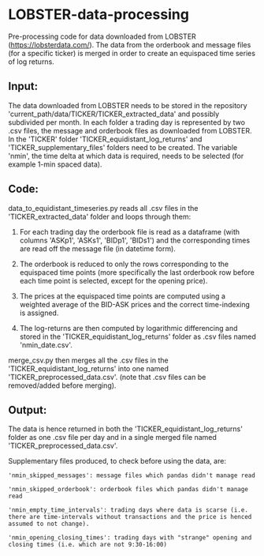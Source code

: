 # LOBSTER-data-processing

Pre-processing code for data downloaded from LOBSTER (https://lobsterdata.com/). The data from the orderbook and message files (for a specific ticker) is merged in order to create an equispaced time series of log returns. 

## Input: 	

The data downloaded from LOBSTER needs to be stored in the repository 'current_path/data/TICKER/TICKER_extracted_data' and possibly subdivided per month.
In each folder a trading day is represented by two .csv files, the message and orderbook files as downloaded from LOBSTER.
In the 'TICKER' folder 'TICKER_equidistant_log_returns' and 'TICKER_supplementary_files' folders need to be created.
The variable 'nmin', the time delta at which data is required, needs to be selected (for example 1-min spaced data).

## Code:

data_to_equidistant_timeseries.py reads all .csv files in the 'TICKER_extracted_data' folder and loops through them:

1. For each trading day the orderbook file is read as a dataframe (with columns 'ASKp1', 'ASKs1', 'BIDp1', 'BIDs1') and the corresponding times are read off the message file (in datetime form).

2. The orderbook is reduced to only the rows corresponding to the equispaced time points (more specifically the last orderbook row before each time point is selected, except for the opening price). 

3. The prices at the equispaced time points are computed using a weighted average of the BID-ASK prices and the correct time-indexing is assigned.

4. The log-returns are then computed by logarithmic differencing and stored in the 'TICKER_equidistant_log_returns' folder as .csv files named 'nmin_date.csv'.

merge_csv.py then merges all the .csv files in the 'TICKER_equidistant_log_returns' into one named 'TICKER_preprocessed_data.csv'. (note that .csv files can be removed/added before merging).

## Output: 

The data is hence returned in both the 'TICKER_equidistant_log_returns' folder as one .csv file per day and in a single merged file named 'TICKER_preprocessed_data.csv'.

Supplementary files produced, to check before using the data, are:
	
	'nmin_skipped_messages': message files which pandas didn't manage read
	
	'nmin_skipped_orderbook': orderbook files which pandas didn't manage read

	'nmin_empty_time_intervals': trading days where data is scarse (i.e. there are time-intervals without transactions and the price is henced assumed to not change).

	'nmin_opening_closing_times': trading days with "strange" opening and closing times (i.e. which are not 9:30-16:00)
